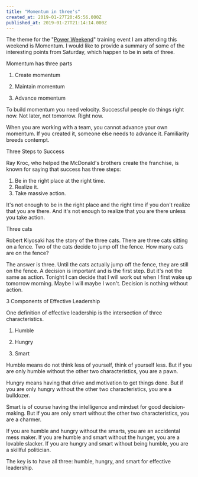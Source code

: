 ```yaml
---
title: "Momentum in three's"
created_at: 2019-01-27T20:45:56.000Z
published_at: 2019-01-27T21:14:14.000Z
---
```

The theme for the "[Power Weekend](https://200wordsaday.com/words/power-weekend-57635c4c534015adb)" training event I am attending this weekend is Momentum. I would like to provide a summary of some of the interesting points from Saturday, which happen to be in sets of three.

Momentum has three parts

1.  Create momentum  
    
2.  Maintain momentum
3.  Advance momentum

To build momentum you need velocity. Successful people do things right now. Not later, not tomorrow. Right now. 

When you are working with a team, you cannot advance your own momentum. If you created it, someone else needs to advance it. Familiarity breeds contempt.

Three Steps to Success

Ray Kroc, who helped the McDonald's brothers create the franchise, is known for saying that success has three steps:

1.  Be in the right place at the right time.
2.  Realize it. 
3.  Take massive action.

It's not enough to be in the right place and the right time if you don't realize that you are there. And it's not enough to realize that you are there unless you take action. 

Three cats

Robert Kiyosaki has the story of the three cats. There are three cats sitting on a fence. Two of the cats decide to jump off the fence. How many cats are on the fence?

The answer is three. Until the cats actually jump off the fence, they are still on the fence. A decision is important and is the first step. But it's not the same as action. Tonight I can decide that I will work out when I first wake up tomorrow morning. Maybe I will maybe I won't. Decision is nothing without action.

3 Components of Effective Leadership

One definition of effective leadership is the intersection of three characteristics. 

1.  Humble  
    
2.  Hungry
3.  Smart

Humble means do not think less of yourself, think of yourself less. But if you are only humble without the other two characteristics, you are a pawn.

Hungry means having that drive and motivation to get things done. But if you are only hungry without the other two characteristics, you are a bulldozer.

Smart is of course having the intelligence and mindset for good decision-making. But if you are only smart without the other two characteristics, you are a charmer.

If you are humble and hungry without the smarts, you are an accidental mess maker. If you are humble and smart without the hunger, you are a lovable slacker. If you are hungry and smart without being humble, you are a skillful politician. 

The key is to have all three: humble, hungry, and smart for effective leadership.
